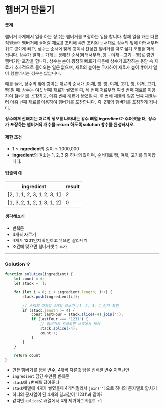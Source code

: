 # 햄버거 만들기

#### **문제**

햄버거 가게에서 일을 하는 상수는 햄버거를 포장하는 일을 합니다. 
함께 일을 하는 다른 직원들이 햄버거에 들어갈 재료를 조리해 주면 조리된 순서대로 상수의 앞에 아래서부터 위로 쌓이게 되고, 
상수는 순서에 맞게 쌓여서 완성된 햄버거를 따로 옮겨 포장을 하게 됩니다. 상수가 일하는 가게는 
정해진 순서(아래서부터, 빵 – 야채 – 고기 - 빵)로 쌓인 햄버거만 포장을 합니다. 상수는 손이 굉장히 빠르기 때문에 
상수가 포장하는 동안 속 재료가 추가적으로 들어오는 일은 없으며, 재료의 높이는 무시하여 
재료가 높이 쌓여서 일이 힘들어지는 경우는 없습니다.

예를 들어, 상수의 앞에 쌓이는 재료의 순서가 \[야채, 빵, 빵, 야채, 고기, 빵, 야채, 고기, 빵\]일 때, 
상수는 여섯 번째 재료가 쌓였을 때, 세 번째 재료부터 여섯 번째 재료를 이용하여 햄버거를 포장하고, 
아홉 번째 재료가 쌓였을 때, 두 번째 재료와 일곱 번째 재료부터 아홉 번째 재료를 이용하여 햄버거를 포장합니다. 
즉, 2개의 햄버거를 포장하게 됩니다.

**상수에게 전해지는 재료의 정보를 나타내는 정수 배열 ingredient가 주어졌을 때,**
**상수가 포장하는 햄버거의 개수를 return 하도록 solution 함수를 완성하시오.**

#### **제한 조건**

-   1 ≤ **ingredient**의 길이 ≤ 1,000,000
-   **ingredient**의 원소는 1, 2, 3 중 하나의 값이며, 순서대로 빵, 야채, 고기를 의미합니다.

#### **입출력 예**

| **ingredient** | **result** |
| --- | --- |
| \[2, 1, 1, 2, 3, 1, 2, 3, 1\] | 2 |
| \[1, 3, 2, 1, 2, 1, 3, 1, 2\] | 0 |

#### **생각해보기**
- 반복문
- 4개씩 자르기
- 4개가 1231인지 확인하고 맞으면 잘라내기
- 조건에 맞으면 햄버거갯수 추가

---

### **Solution 💡**

```js
function solution(ingredient) {
    let count = 0;
    let stack = [];

    for (let i = 0; i < ingredient.length; i++) {
        stack.push(ingredient[i]);

        // 스택의 마지막 4개의 요소가 [1, 2, 3, 1]인지 확인
        if (stack.length >= 4) {
            const lastFour = stack.slice(-4).join('');
            if (lastFour === '1231') {
                // 햄버거가 완성되면 스택에서 제거
                stack.splice(-4);
                count++;
            }
        }
    }

    return count;
}
```

-   만든 햄버거를 담을 변수, 4개씩 자른것 담을 빈배열 변수 지역선언
-   `ingredient` 담긴 수만큼 반복문
-   `stack`에 `i`번째를 담아준다
-   `stack`배열에 4개가 쌓였을때 4개씩잘라서 `join('')`으로 하나의 문자열로 합치기
-   하나의 문자열이 된 4개의 결과값이 '1231'과 같아?
-   같다면 `splice`로 배열에서 4개 제거하고 `카운트 +1`
